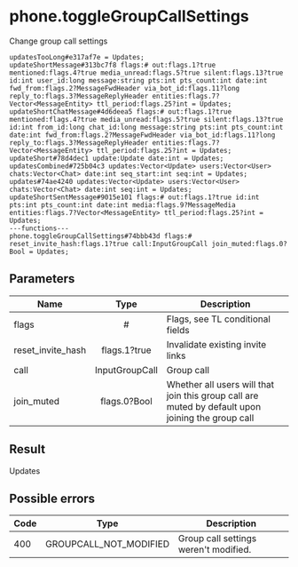 # phone.toggleGroupCallSettings
Change group call settings

```
updatesTooLong#e317af7e = Updates;
updateShortMessage#313bc7f8 flags:# out:flags.1?true mentioned:flags.4?true media_unread:flags.5?true silent:flags.13?true id:int user_id:long message:string pts:int pts_count:int date:int fwd_from:flags.2?MessageFwdHeader via_bot_id:flags.11?long reply_to:flags.3?MessageReplyHeader entities:flags.7?Vector<MessageEntity> ttl_period:flags.25?int = Updates;
updateShortChatMessage#4d6deea5 flags:# out:flags.1?true mentioned:flags.4?true media_unread:flags.5?true silent:flags.13?true id:int from_id:long chat_id:long message:string pts:int pts_count:int date:int fwd_from:flags.2?MessageFwdHeader via_bot_id:flags.11?long reply_to:flags.3?MessageReplyHeader entities:flags.7?Vector<MessageEntity> ttl_period:flags.25?int = Updates;
updateShort#78d4dec1 update:Update date:int = Updates;
updatesCombined#725b04c3 updates:Vector<Update> users:Vector<User> chats:Vector<Chat> date:int seq_start:int seq:int = Updates;
updates#74ae4240 updates:Vector<Update> users:Vector<User> chats:Vector<Chat> date:int seq:int = Updates;
updateShortSentMessage#9015e101 flags:# out:flags.1?true id:int pts:int pts_count:int date:int media:flags.9?MessageMedia entities:flags.7?Vector<MessageEntity> ttl_period:flags.25?int = Updates;
---functions---
phone.toggleGroupCallSettings#74bbb43d flags:# reset_invite_hash:flags.1?true call:InputGroupCall join_muted:flags.0?Bool = Updates;
```

## Parameters
| Name | Type | Description |
| ---- | :----: | ----------- |
| flags | # | Flags, see TL conditional fields |
| reset_invite_hash | flags.1?true | Invalidate existing invite links |
| call | InputGroupCall | Group call |
| join_muted | flags.0?Bool | Whether all users will that join this group call are muted by default upon joining the group call |


## Result
Updates

## Possible errors
| Code | Type | Description |
| ---- | :----: | ----------- |
| 400 | GROUPCALL_NOT_MODIFIED | Group call settings weren't modified. |

